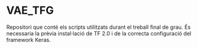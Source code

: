 # VAE_TFG
Repositori que conté els scripts utilitzats durant el treball final de grau. És necessaria la prèvia instal·lació de TF 2.0 i de la correcta configuració del framework Keras.
